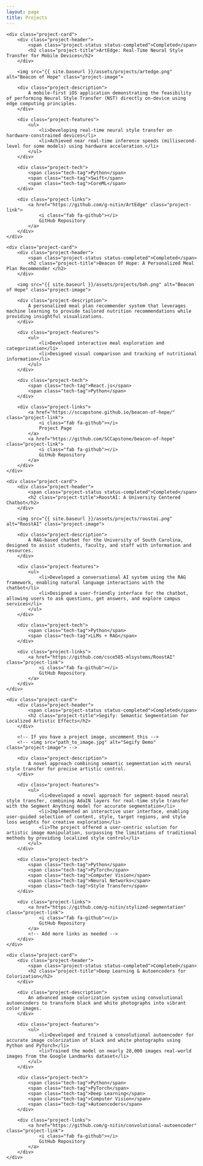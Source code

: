 ```yaml
---
layout: page
title: Projects
---
```


<div class="projects-section">

    <div class="project-card">
        <div class="project-header">
            <span class="project-status status-completed">Completed</span>
            <h2 class="project-title">ArtEdge: Real-Time Neural Style Transfer for Mobile Devices</h2>
        </div>

        <img src="{{ site.baseurl }}/assets/projects/artedge.png" alt="Beacon of Hope" class="project-image">

        <div class="project-description">
            A mobile-first iOS application demonstrating the feasibility of performing Neural Style Transfer (NST) directly on-device using edge computing principles.
        </div>

        <div class="project-features">
            <ul>
                <li>Developing real-time neural style transfer on hardware-constrained devices</li>
                <li>Achieved near real-time inference speeds (millisecond-level for some models) using hardware acceleration.</li>
            </ul>
        </div>

        <div class="project-tech">
            <span class="tech-tag">Python</span>
            <span class="tech-tag">Swift</span>
            <span class="tech-tag">CoreML</span>
        </div>

        <div class="project-links">
            <a href="https://github.com/g-nitin/ArtEdge" class="project-link">
                <i class="fab fa-github"></i>
                GitHub Repository
            </a>
        </div>
    </div>

    <div class="project-card">
        <div class="project-header">
            <span class="project-status status-completed">Completed</span>
            <h2 class="project-title">Beacon Of Hope: A Personalized Meal Plan Recommender </h2>
        </div>

        <img src="{{ site.baseurl }}/assets/projects/boh.png" alt="Beacon of Hope" class="project-image">

        <div class="project-description">
            A personalized meal plan recommender system that leverages machine learning to provide tailored nutrition recommendations while providing insightful visualizations.
        </div>

        <div class="project-features">
            <ul>
                <li>Developed interactive meal exploration and categorization</li>
                <li>Designed visual comparison and tracking of nutritional information</li>
            </ul>
        </div>

        <div class="project-tech">
            <span class="tech-tag">React.js</span>
            <span class="tech-tag">Python</span>
        </div>

        <div class="project-links">
            <a href="https://sccapstone.github.io/beacon-of-hope/" class="project-link">
                <i class="fab fa-github"></i>
                Project Page
            </a>
            <a href="https://github.com/SCCapstone/beacon-of-hope" class="project-link">
                <i class="fab fa-github"></i>
                GitHub Repository
            </a>
        </div>
    </div>

    <div class="project-card">
        <div class="project-header">
            <span class="project-status status-completed">Completed</span>
            <h2 class="project-title">RoostAI: A University Centered Chatbot</h2>
        </div>

        <img src="{{ site.baseurl }}/assets/projects/roostai.png" alt="RoostAI" class="project-image">

        <div class="project-description">
            A RAG-based chatbot for the University of South Carolina, designed to assist students, faculty, and staff with information and resources.
        </div>

        <div class="project-features">
            <ul>
                <li>Developed a conversational AI system using the RAG framework, enabling natural language interactions with the chatbot</li>
                <li>Designed a user-friendly interface for the chatbot, allowing users to ask questions, get answers, and explore campus services</li>
            </ul>
        </div>

        <div class="project-tech">
            <span class="tech-tag">Python</span>
            <span class="tech-tag">LLMs + RAG</span>
        </div>

        <div class="project-links">
            <a href="https://github.com/csce585-mlsystems/RoostAI" class="project-link">
                <i class="fab fa-github"></i>
                GitHub Repository
            </a>
        </div>
    </div>

    <div class="project-card">
        <div class="project-header">
            <span class="project-status status-completed">Completed</span>
            <h2 class="project-title">Segify: Semantic Segmentation for Localized Artistic Effects</h2>
        </div>

        <!-- If you have a project image, uncomment this -->
        <!-- <img src="path_to_image.jpg" alt="Segify Demo" class="project-image"> -->

        <div class="project-description">
            A novel approach combining semantic segmentation with neural style transfer for precise artistic control.
        </div>

        <div class="project-features">
            <ul>
                <li>Developed a novel approach for segment-based neural style transfer, combining AdaIN layers for real-time style transfer with the Segment Anything model for accurate segmentation</li>
                <li>Implemented an interactive user interface, enabling user-guided selection of content, style, target regions, and style loss weights for creative exploration</li>
                <li>The project offered a user-centric solution for artistic image manipulation, surpassing the limitations of traditional methods by providing localized style control</li>
            </ul>
        </div>

        <div class="project-tech">
            <span class="tech-tag">Python</span>
            <span class="tech-tag">PyTorch</span>
            <span class="tech-tag">Computer Vision</span>
            <span class="tech-tag">Neural Networks</span>
            <span class="tech-tag">Style Transfer</span>
        </div>

        <div class="project-links">
            <a href="https://github.com/g-nitin/stylized-segmentation" class="project-link">
                <i class="fab fa-github"></i>
                GitHub Repository
            </a>
            <!-- Add more links as needed -->
        </div>
    </div>

    <div class="project-card">
        <div class="project-header">
            <span class="project-status status-completed">Completed</span>
            <h2 class="project-title">Deep Learning & Autoencoders for Colorization</h2>
        </div>

        <div class="project-description">
            An advanced image colorization system using convolutional autoencoders to transform black and white photographs into vibrant color images.
        </div>

        <div class="project-features">
            <ul>
                <li>Developed and trained a convolutional autoencoder for accurate image colorization of black and white photographs using Python and PyTorch</li>
                <li>Trained the model on nearly 28,000 images real-world images from the Google Landmarks dataset</li>
            </ul>
        </div>

        <div class="project-tech">
            <span class="tech-tag">Python</span>
            <span class="tech-tag">PyTorch</span>
            <span class="tech-tag">Deep Learning</span>
            <span class="tech-tag">Computer Vision</span>
            <span class="tech-tag">Autoencoders</span>
        </div>

        <div class="project-links">
            <a href="https://github.com/g-nitin/convolutional-autoencoder" class="project-link">
                <i class="fab fa-github"></i>
                GitHub Repository
            </a>
        </div>
    </div>

</div>
